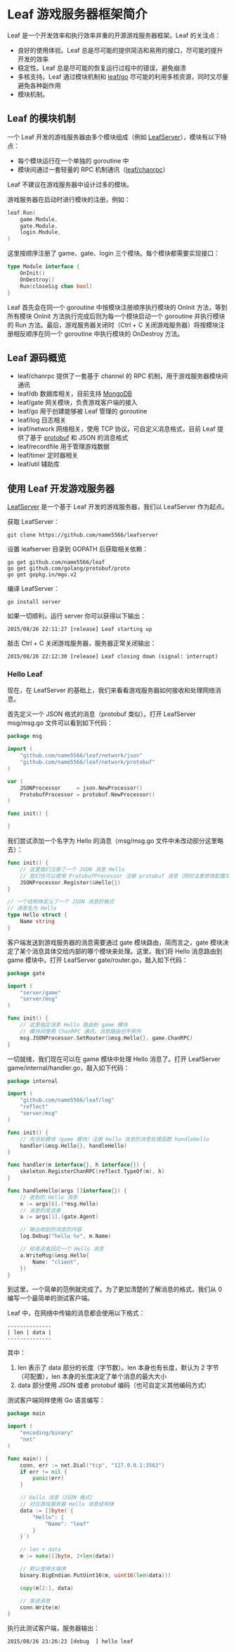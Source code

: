 Leaf 游戏服务器框架简介
==================

Leaf 是一个开发效率和执行效率并重的开源游戏服务器框架。Leaf 的关注点：

* 良好的使用体验。Leaf 总是尽可能的提供简洁和易用的接口，尽可能的提升开发的效率
* 稳定性。Leaf 总是尽可能的恢复运行过程中的错误，避免崩溃
* 多核支持。Leaf 通过模块机制和 [leaf/go](https://github.com/name5566/leaf/tree/master/go) 尽可能的利用多核资源，同时又尽量避免各种副作用
* 模块机制。

Leaf 的模块机制
---------------

一个 Leaf 开发的游戏服务器由多个模块组成（例如 [LeafServer](https://github.com/name5566/leafserver)），模块有以下特点：

* 每个模块运行在一个单独的 goroutine 中
* 模块间通过一套轻量的 RPC 机制通讯（[leaf/chanrpc](https://github.com/name5566/leaf/tree/master/chanrpc)）

Leaf 不建议在游戏服务器中设计过多的模块。

游戏服务器在启动时进行模块的注册，例如：

```go
leaf.Run(
	game.Module,
	gate.Module,
	login.Module,
)
```

这里按顺序注册了 game、gate、login 三个模块。每个模块都需要实现接口：

```go
type Module interface {
	OnInit()
	OnDestroy()
	Run(closeSig chan bool)
}
```

Leaf 首先会在同一个 goroutine 中按模块注册顺序执行模块的 OnInit 方法，等到所有模块 OnInit 方法执行完成后则为每一个模块启动一个 goroutine 并执行模块的 Run 方法。最后，游戏服务器关闭时（Ctrl + C 关闭游戏服务器）将按模块注册相反顺序在同一个 goroutine 中执行模块的 OnDestroy 方法。

Leaf 源码概览
---------------

* leaf/chanrpc 提供了一套基于 channel 的 RPC 机制，用于游戏服务器模块间通讯
* leaf/db 数据库相关，目前支持 [MongoDB](https://www.mongodb.org/)
* leaf/gate 网关模块，负责游戏客户端的接入
* leaf/go 用于创建能够被 Leaf 管理的 goroutine
* leaf/log 日志相关
* leaf/network 网络相关，使用 TCP 协议，可自定义消息格式，目前 Leaf 提供了基于 [protobuf](https://developers.google.com/protocol-buffers) 和 JSON 的消息格式
* leaf/recordfile 用于管理游戏数据
* leaf/timer 定时器相关
* leaf/util 辅助库

使用 Leaf 开发游戏服务器
---------------

[LeafServer](https://github.com/name5566/leafserver) 是一个基于 Leaf 开发的游戏服务器，我们以 LeafServer 作为起点。

获取 LeafServer：

```
git clone https://github.com/name5566/leafserver
```

设置 leafserver 目录到 GOPATH 后获取相关依赖：

```
go get github.com/name5566/leaf
go get github.com/golang/protobuf/proto
go get gopkg.in/mgo.v2
```

编译 LeafServer：

```
go install server
```

如果一切顺利，运行 server 你可以获得以下输出：

```
2015/08/26 22:11:27 [release] Leaf starting up
```

敲击 Ctrl + C 关闭游戏服务器，服务器正常关闭输出：

```
2015/08/26 22:12:30 [release] Leaf closing down (signal: interrupt)
```

### Hello Leaf

现在，在 LeafServer 的基础上，我们来看看游戏服务器如何接收和处理网络消息。

首先定义一个 JSON 格式的消息（protobuf 类似）。打开 LeafServer msg/msg.go 文件可以看到如下代码：

```go
package msg

import (
	"github.com/name5566/leaf/network/json"
	"github.com/name5566/leaf/network/protobuf"
)

var (
	JSONProcessor     = json.NewProcessor()
	ProtobufProcessor = protobuf.NewProcessor()
)

func init() {

}
```

我们尝试添加一个名字为 Hello 的消息（msg/msg.go 文件中未改动部分这里略去）：

```go
func init() {
	// 这里我们注册了一个 JSON 消息 Hello
	// 我们也可以使用 ProtobufProcessor 注册 protobuf 消息（同时注意修改配置文件 conf/conf.go 中的 Encoding）
	JSONProcessor.Register(&Hello{})
}

// 一个结构体定义了一个 JSON 消息的格式
// 消息名为 Hello
type Hello struct {
	Name string
}
```

客户端发送到游戏服务器的消息需要通过 gate 模块路由，简而言之，gate 模块决定了某个消息具体交给内部的哪个模块来处理。这里，我们将 Hello 消息路由到 game 模块中。打开 LeafServer gate/router.go，敲入如下代码：

```go
package gate

import (
	"server/game"
	"server/msg"
)

func init() {
	// 这里指定消息 Hello 路由到 game 模块
	// 模块间使用 ChanRPC 通讯，消息路由也不例外
	msg.JSONProcessor.SetRouter(&msg.Hello{}, game.ChanRPC)
}
```

一切就绪，我们现在可以在 game 模块中处理 Hello 消息了。打开 LeafServer game/internal/handler.go，敲入如下代码：

```go
package internal

import (
	"github.com/name5566/leaf/log"
	"reflect"
	"server/msg"
)

func init() {
	// 向当前模块（game 模块）注册 Hello 消息的消息处理函数 handleHello
	handler(&msg.Hello{}, handleHello)
}

func handler(m interface{}, h interface{}) {
	skeleton.RegisterChanRPC(reflect.TypeOf(m), h)
}

func handleHello(args []interface{}) {
	// 收到的 Hello 消息
	m := args[0].(*msg.Hello)
	// 消息的发送者
	a := args[1].(gate.Agent)

	// 输出收到的消息的内容
	log.Debug("hello %v", m.Name)

	// 给发送者回应一个 Hello 消息
	a.WriteMsg(&msg.Hello{
		Name: "client",
	})
}
```

到这里，一个简单的范例就完成了。为了更加清楚的了解消息的格式，我们从 0 编写一个最简单的测试客户端。

Leaf 中，在网络中传输的消息都会使用以下格式：

```
--------------
| len | data |
--------------
```

其中：

1. len 表示了 data 部分的长度（字节数）。len 本身也有长度，默认为 2 字节（可配置），len 本身的长度决定了单个消息的最大大小
2. data 部分使用 JSON 或者 protobuf 编码（也可自定义其他编码方式）

测试客户端同样使用 Go 语言编写：
```go
package main

import (
	"encoding/binary"
	"net"
)

func main() {
	conn, err := net.Dial("tcp", "127.0.0.1:3563")
	if err != nil {
		panic(err)
	}

	// Hello 消息（JSON 格式）
	// 对应游戏服务器 Hello 消息结构体
	data := []byte(`{
		"Hello": {
			"Name": "leaf"
		}
	}`)

	// len + data
	m := make([]byte, 2+len(data))

	// 默认使用大端序
	binary.BigEndian.PutUint16(m, uint16(len(data)))

	copy(m[2:], data)

	// 发送消息
	conn.Write(m)
}
```

执行此测试客户端，服务器输出：

```
2015/08/26 23:26:23 [debug  ] hello leaf
```
